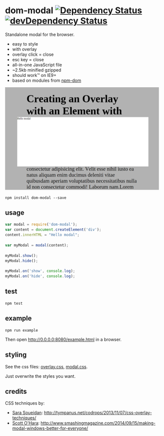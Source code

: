 # dom-modal [![Dependency Status](http://img.shields.io/david/ThankYouMotion/dom-modal.svg?style=flat-square)](https://david-dm.org/ThankYouMotion/dom-modal) [![devDependency Status](http://img.shields.io/david/dev/ThankYouMotion/dom-modal.svg?style=flat-square)](https://david-dm.org/ThankYouMotion/dom-modal#info=devDependencies)

Standalone modal for the browser.

- easy to style
- with overlay
- overlay click = close
- esc key = close
- all-in-one JavaScript file
- ~2.5kb minified gzipped
- should work™ on IE9+
- based on modules from [npm-dom](https://github.com/npm-dom)

![screenshot](screenshot.png)

```shell
npm install dom-modal --save
```

## usage

```js
var modal = require('dom-modal');
var content = document.createElement('div');
content.innerHTML = "Hello modal";

var myModal = modal(content);

myModal.show();
myModal.hide();

myModal.on('show', console.log);
myModal.on('hide', console.log);
```

## test

```
npm test
```

## example

```
npm run example
```

Then open http://0.0.0.0:8080/example.html in a browser.

## styling

See the css files: [overlay.css](overlay.css), [modal.css](modal.css).

Just overwrite the styles you want.

## credits

CSS techniques by:
- [Sara Soueidan](https://twitter.com/SaraSoueidan): http://tympanus.net/codrops/2013/11/07/css-overlay-techniques/
- [Scott O'Hara](https://twitter.com/scottohara): http://www.smashingmagazine.com/2014/09/15/making-modal-windows-better-for-everyone/
